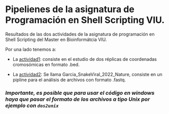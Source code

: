 # Pipelienes de la asignatura de Programación en Shell Scripting VIU.

Resultados de las dos actividades de la asignatura de programación en Shell Scripting del Master en Bioinformátcia VIU.

Por una lado tenemos a:

* La [actividad1](actividad1): consiste en el estudio de dos réplicas de coordenadas cromosómicas en formato .bed.

* La [actividad2](Garcia_SnakeViral_2022_Nature): Se llama Garcia_SnakeViral_2022_Nature, consiste en un pipline para el análisis de archivos con formato .fastq.

### ***Importante, es posible que para usar el código en windows haya que pasar el formato de los archivos a tipo Unix por ejemplo con ```dos2unix```***
